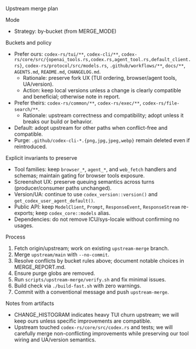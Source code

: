 Upstream merge plan

Mode
- Strategy: by-bucket (from MERGE_MODE)

Buckets and policy
- Prefer ours: `codex-rs/tui/**`, `codex-cli/**`, `codex-rs/core/src/{openai_tools.rs,codex.rs,agent_tool.rs,default_client.rs}`, `codex-rs/protocol/src/models.rs`, `.github/workflows/**`, `docs/**`, `AGENTS.md`, `README.md`, `CHANGELOG.md`.
  - Rationale: preserve fork UX (TUI ordering, browser/agent tools, UA/version).
  - Action: keep local versions unless a change is clearly compatible and beneficial; otherwise note in report.
- Prefer theirs: `codex-rs/common/**`, `codex-rs/exec/**`, `codex-rs/file-search/**`.
  - Rationale: upstream correctness and compatibility; adopt unless it breaks our build or behavior.
- Default: adopt upstream for other paths when conflict-free and compatible.
- Purge: `.github/codex-cli-*.{png,jpg,jpeg,webp}` remain deleted even if reintroduced.

Explicit invariants to preserve
- Tool families: keep `browser_*`, `agent_*`, and `web_fetch` handlers and schemas; maintain gating for browser tools exposure.
- Screenshot UX: preserve queuing semantics across turns (producer/consumer paths unchanged).
- Version/UA: continue to use `codex_version::version()` and `get_codex_user_agent_default()`.
- Public API: keep `ModelClient`, `Prompt`, `ResponseEvent`, `ResponseStream` re-exports; keep `codex_core::models` alias.
- Dependencies: do not remove ICU/sys-locale without confirming no usages.

Process
1) Fetch origin/upstream; work on existing `upstream-merge` branch.
2) Merge `upstream/main` with `--no-commit`.
3) Resolve conflicts by bucket rules above; document notable choices in MERGE_REPORT.md.
4) Ensure purge globs are removed.
5) Run `scripts/upstream-merge/verify.sh` and fix minimal issues.
6) Build check via `./build-fast.sh` with zero warnings.
7) Commit with a conventional message and push `upstream-merge`.

Notes from artifacts
- CHANGE_HISTOGRAM indicates heavy TUI churn upstream; we will keep ours unless specific improvements are compatible.
- Upstream touched `codex-rs/core/src/codex.rs` and tests; we will carefully merge non-conflicting improvements while preserving our tool wiring and UA/version semantics.
